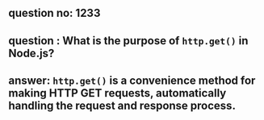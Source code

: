 
      
## question no: 1233

## question : What is the purpose of `http.get()` in Node.js?

## answer: `http.get()` is a convenience method for making HTTP GET requests, automatically handling the request and response process.
      